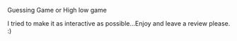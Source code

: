Guessing Game or High low game 

I tried to make it as interactive as possible...Enjoy and leave a review please. :)
